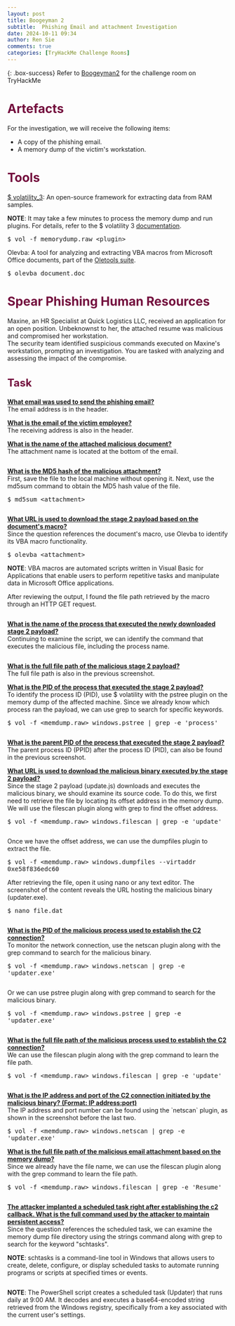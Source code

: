 ```yaml
---
layout: post
title: Boogeyman 2
subtitle:  Phishing Email and attachment Investigation
date: 2024-10-11 09:34
author: Ren Sie
comments: true
categories: [TryHackMe Challenge Rooms]
---
```


{: .box-success}
 Refer to [Boogeyman2](https://tryhackme.com/room/boogeyman2) for the challenge room on TryHackMe

<!-- wp:heading {"level":1,"style":{"color":{"text":"#74103e"},"elements":{"link":{"color":{"text":"#74103e"}}}},"fontSize":"large"} -->
<h1 class="wp-block-heading has-text-color has-link-color has-large-font-size" style="color:#74103e">Artefacts</h1>
<!-- /wp:heading -->

<!-- wp:paragraph {"fontSize":"small"} -->
<p class="has-small-font-size">For the investigation, we will receive the following items:</p>
<!-- /wp:paragraph -->

<!-- wp:list {"fontSize":"small"} -->
<ul class="wp-block-list has-small-font-size"><!-- wp:list-item -->
<li>A copy of the phishing email.</li>
<!-- /wp:list-item -->

<!-- wp:list-item -->
<li>A memory dump of the victim's workstation.</li>
<!-- /wp:list-item --></ul>
<!-- /wp:list -->

<!-- wp:heading {"level":1,"style":{"color":{"text":"#74103e"},"elements":{"link":{"color":{"text":"#74103e"}}}},"fontSize":"large"} -->
<h1 class="wp-block-heading has-text-color has-link-color has-large-font-size" style="color:#74103e">Tools</h1>
<!-- /wp:heading -->

<!-- wp:paragraph {"align":"justify","fontSize":"small"} -->
<p class="has-text-align-justify has-small-font-size"><a href="https://github.com/volatilityfoundation/volatility3">$ volatility_3</a>: An open-source framework for extracting data from RAM samples.</p>
<!-- /wp:paragraph -->

<!-- wp:paragraph {"align":"justify","backgroundColor":"tertiary","fontSize":"small"} -->
<p class="has-text-align-justify has-tertiary-background-color has-background has-small-font-size"><strong>NOTE</strong>: It may take a few minutes to process the memory dump and run plugins. For details, refer to the $ volatility 3 <a href="https://volatility3.readthedocs.io/en/latest/volatility3.plugins.html">documentation</a>.</p>
<!-- /wp:paragraph -->

<!-- wp:paragraph {"backgroundColor":"tertiary","fontSize":"small"} -->
<p class="has-tertiary-background-color has-background has-small-font-size"><kbd>$ vol -f memorydump.raw &lt;plugin&gt;</kbd></p>
<!-- /wp:paragraph -->

<!-- wp:paragraph {"align":"justify","fontSize":"small"} -->
<p class="has-text-align-justify has-small-font-size">Olevba: A tool for analyzing and extracting VBA macros from Microsoft Office documents, part of the <a href="https://github.com/decalage2/oletools">Oletools suite</a>.</p>
<!-- /wp:paragraph -->

<!-- wp:paragraph {"backgroundColor":"tertiary","fontSize":"small"} -->
<p class="has-tertiary-background-color has-background has-small-font-size"><kbd>$ olevba document.doc</kbd></p>
<!-- /wp:paragraph -->

<!-- wp:heading {"level":1,"style":{"color":{"text":"#74103e"},"elements":{"link":{"color":{"text":"#74103e"}}}},"fontSize":"large"} -->
<h1 class="wp-block-heading has-text-color has-link-color has-large-font-size" style="color:#74103e">Spear Phishing Human Resources</h1>
<!-- /wp:heading -->

<!-- wp:paragraph {"align":"justify","fontSize":"small"} -->
<p class="has-text-align-justify has-small-font-size">Maxine, an HR Specialist at Quick Logistics LLC, received an application for an open position. Unbeknownst to her, the attached resume was malicious and compromised her workstation.<br>The security team identified suspicious commands executed on Maxine's workstation, prompting an investigation. You are tasked with analyzing and assessing the impact of the compromise.</p>
<!-- /wp:paragraph -->

<!-- wp:heading {"style":{"typography":{"fontSize":"1.5rem"},"color":{"text":"#74103e"},"elements":{"link":{"color":{"text":"#74103e"}}}}} -->
<h2 class="wp-block-heading has-text-color has-link-color" style="color:#74103e;font-size:1.5rem">Task</h2>
<!-- /wp:heading -->

<!-- wp:paragraph {"align":"justify","fontSize":"small"} -->
<p class="has-text-align-justify has-small-font-size"><strong><span style="text-decoration: underline">What email was used to send the phishing email?</span></strong><br>The email address is in the header.</p>
<!-- /wp:paragraph -->

<!-- wp:paragraph {"align":"justify","fontSize":"small"} -->
<p class="has-text-align-justify has-small-font-size"><strong><span style="text-decoration: underline"><strong>What is the email of the victim employee?</strong></span></strong><br>The receiving address is also in the header.</p>
<!-- /wp:paragraph -->

<!-- wp:paragraph {"align":"justify","fontSize":"small"} -->
<p class="has-text-align-justify has-small-font-size"><strong><span style="text-decoration: underline"><strong>What is the name of the attached malicious document?</strong></span></strong><br>The attachment name is located at the bottom of the email.</p>
<!-- /wp:paragraph -->

<!-- wp:image {"id":3317,"sizeSlug":"large","linkDestination":"media"} -->
<figure class="wp-block-image size-large"><a href="https://1earnwithren.wordpress.com/wp-content/uploads/2024/10/image-294.png"><img src="https://1earnwithren.wordpress.com/wp-content/uploads/2024/10/image-294.png?w=975" alt="" class="wp-image-3317" /></a></figure>
<!-- /wp:image -->

<!-- wp:paragraph {"align":"justify","fontSize":"small"} -->
<p class="has-text-align-justify has-small-font-size"><span style="text-decoration: underline"><strong><strong>What is the MD5 hash of the malicious attachment?</strong></strong></span><br>First, save the file to the local machine without opening it. Next, use the md5sum command to obtain the MD5 hash value of the file.</p>
<!-- /wp:paragraph -->

<!-- wp:paragraph {"backgroundColor":"tertiary","fontSize":"small"} -->
<p class="has-tertiary-background-color has-background has-small-font-size"><kbd>$ md5sum &lt;attachment&gt;</kbd></p>
<!-- /wp:paragraph -->

<!-- wp:image {"id":3318,"sizeSlug":"large","linkDestination":"media"} -->
<figure class="wp-block-image size-large"><a href="https://1earnwithren.wordpress.com/wp-content/uploads/2024/10/image-295.png"><img src="https://1earnwithren.wordpress.com/wp-content/uploads/2024/10/image-295.png?w=975" alt="" class="wp-image-3318" /></a></figure>
<!-- /wp:image -->

<!-- wp:paragraph {"align":"justify","fontSize":"small"} -->
<p class="has-text-align-justify has-small-font-size"><strong><span style="text-decoration: underline"><strong>What URL is used to download the stage 2 payload based on the document's macro?</strong></span></strong><br>Since the question references the document's macro, use Olevba to identify its VBA macro functionality.</p>
<!-- /wp:paragraph -->

<!-- wp:paragraph {"backgroundColor":"tertiary","fontSize":"small"} -->
<p class="has-tertiary-background-color has-background has-small-font-size"><kbd>$ olevba &lt;attachment&gt;</kbd></p>
<!-- /wp:paragraph -->

<!-- wp:paragraph {"align":"justify","backgroundColor":"tertiary","fontSize":"small"} -->
<p class="has-text-align-justify has-tertiary-background-color has-background has-small-font-size"><strong>NOTE</strong>: VBA macros are automated scripts written in Visual Basic for Applications that enable users to perform repetitive tasks and manipulate data in Microsoft Office applications.</p>
<!-- /wp:paragraph -->

<!-- wp:paragraph {"align":"justify","fontSize":"small"} -->
<p class="has-text-align-justify has-small-font-size">After reviewing the output, I found the file path retrieved by the macro through an HTTP GET request.</p>
<!-- /wp:paragraph -->

<!-- wp:image {"id":3320,"sizeSlug":"large","linkDestination":"media"} -->
<figure class="wp-block-image size-large"><a href="https://1earnwithren.wordpress.com/wp-content/uploads/2024/10/image-296.png"><img src="https://1earnwithren.wordpress.com/wp-content/uploads/2024/10/image-296.png?w=1024" alt="" class="wp-image-3320" /></a></figure>
<!-- /wp:image -->

<!-- wp:paragraph {"align":"justify","fontSize":"small"} -->
<p class="has-text-align-justify has-small-font-size"><strong><span style="text-decoration: underline"><strong>What is the name of the process that executed the newly downloaded stage 2 payload?</strong></span></strong><br>Continuing to examine the script, we can identify the command that executes the malicious file, including the process name.</p>
<!-- /wp:paragraph -->

<!-- wp:image {"id":3321,"sizeSlug":"large","linkDestination":"media"} -->
<figure class="wp-block-image size-large"><a href="https://1earnwithren.wordpress.com/wp-content/uploads/2024/10/image-297.png"><img src="https://1earnwithren.wordpress.com/wp-content/uploads/2024/10/image-297.png?w=975" alt="" class="wp-image-3321" /></a></figure>
<!-- /wp:image -->

<!-- wp:paragraph {"align":"justify","fontSize":"small"} -->
<p class="has-text-align-justify has-small-font-size"><strong><span style="text-decoration: underline"><strong>What is the full file path of the malicious stage 2 payload?</strong></span></strong><br>The full file path is also in the previous screenshot.</p>
<!-- /wp:paragraph -->

<!-- wp:paragraph {"align":"justify","fontSize":"small"} -->
<p class="has-text-align-justify has-small-font-size"><strong><span style="text-decoration: underline"><strong>What is the PID of the process that executed the stage 2 payload?</strong></span></strong><br>To identify the process ID (PID), use $ volatility with the pstree plugin on the memory dump of the affected machine. Since we already know which process ran the payload, we can use grep to search for specific keywords.</p>
<!-- /wp:paragraph -->

<!-- wp:paragraph {"backgroundColor":"tertiary","fontSize":"small"} -->
<p class="has-tertiary-background-color has-background has-small-font-size"><kbd>$ vol -f &lt;memdump.raw&gt; windows.pstree | grep -e 'process'</kbd></p>
<!-- /wp:paragraph -->

<!-- wp:image {"id":3323,"sizeSlug":"large","linkDestination":"media"} -->
<figure class="wp-block-image size-large"><a href="https://1earnwithren.wordpress.com/wp-content/uploads/2024/10/image-298.png"><img src="https://1earnwithren.wordpress.com/wp-content/uploads/2024/10/image-298.png?w=975" alt="" class="wp-image-3323" /></a></figure>
<!-- /wp:image -->

<!-- wp:paragraph {"align":"justify","fontSize":"small"} -->
<p class="has-text-align-justify has-small-font-size"><strong><span style="text-decoration: underline"><strong>What is the parent PID of the process that executed the stage 2 payload?</strong></span></strong><br>The parent process ID (PPID) after the process ID (PID), can also be found in the previous screenshot.</p>
<!-- /wp:paragraph -->

<!-- wp:paragraph {"align":"justify","fontSize":"small"} -->
<p class="has-text-align-justify has-small-font-size"><strong><span style="text-decoration: underline"><strong>What URL is used to download the malicious binary executed by the stage 2 payload?</strong></span></strong><br>Since the stage 2 payload (update.js) downloads and executes the malicious binary, we should examine its source code. To do this, we first need to retrieve the file by locating its offset address in the memory dump. We will use the filescan plugin along with grep to find the offset address.</p>
<!-- /wp:paragraph -->

<!-- wp:paragraph {"backgroundColor":"tertiary","fontSize":"small"} -->
<p class="has-tertiary-background-color has-background has-small-font-size"><kbd>$ vol -f &lt;memdump.raw&gt; windows.filescan | grep -e 'update'</kbd></p>
<!-- /wp:paragraph -->

<!-- wp:image {"id":3325,"sizeSlug":"large","linkDestination":"media"} -->
<figure class="wp-block-image size-large"><a href="https://1earnwithren.wordpress.com/wp-content/uploads/2024/10/image-299.png"><img src="https://1earnwithren.wordpress.com/wp-content/uploads/2024/10/image-299.png?w=1024" alt="" class="wp-image-3325" /></a></figure>
<!-- /wp:image -->

<!-- wp:paragraph {"align":"justify","fontSize":"small"} -->
<p class="has-text-align-justify has-small-font-size">Once we have the offset address, we can use the dumpfiles plugin to extract the file.</p>
<!-- /wp:paragraph -->

<!-- wp:paragraph {"backgroundColor":"tertiary","fontSize":"small"} -->
<p class="has-tertiary-background-color has-background has-small-font-size"><kbd>$ vol -f &lt;memdump.raw&gt; windows.dumpfiles --virtaddr 0xe58f836edc60</kbd></p>
<!-- /wp:paragraph -->

<!-- wp:paragraph {"align":"justify","fontSize":"small"} -->
<p class="has-text-align-justify has-small-font-size">After retrieving the file, open it using nano or any text editor. The screenshot of the content reveals the URL hosting the malicious binary (updater.exe).</p>
<!-- /wp:paragraph -->

<!-- wp:paragraph {"backgroundColor":"tertiary","fontSize":"small"} -->
<p class="has-tertiary-background-color has-background has-small-font-size"><kbd>$ nano file.dat</kbd></p>
<!-- /wp:paragraph -->

<!-- wp:image {"id":3326,"sizeSlug":"large","linkDestination":"media"} -->
<figure class="wp-block-image size-large"><a href="https://1earnwithren.wordpress.com/wp-content/uploads/2024/10/image-300.png"><img src="https://1earnwithren.wordpress.com/wp-content/uploads/2024/10/image-300.png?w=975" alt="" class="wp-image-3326" /></a></figure>
<!-- /wp:image -->

<!-- wp:paragraph {"align":"justify","fontSize":"small"} -->
<p class="has-text-align-justify has-small-font-size"><strong><span style="text-decoration: underline"><strong>What is the PID of the malicious process used to establish the C2 connection?</strong></span></strong><br>To monitor the network connection, use the netscan plugin along with the grep command to search for the malicious binary.</p>
<!-- /wp:paragraph -->

<!-- wp:paragraph {"backgroundColor":"tertiary","fontSize":"small"} -->
<p class="has-tertiary-background-color has-background has-small-font-size"><kbd>$ vol -f &lt;memdump.raw&gt; windows.netscan | grep -e 'updater.exe'</kbd></p>
<!-- /wp:paragraph -->

<!-- wp:image {"id":3329,"sizeSlug":"large","linkDestination":"media"} -->
<figure class="wp-block-image size-large"><a href="https://1earnwithren.wordpress.com/wp-content/uploads/2024/10/image-301.png"><img src="https://1earnwithren.wordpress.com/wp-content/uploads/2024/10/image-301.png?w=1024" alt="" class="wp-image-3329" /></a></figure>
<!-- /wp:image -->

<!-- wp:paragraph {"align":"justify","fontSize":"small"} -->
<p class="has-text-align-justify has-small-font-size">Or we can use pstree plugin along with grep command to search for the malicious binary.</p>
<!-- /wp:paragraph -->

<!-- wp:paragraph {"backgroundColor":"tertiary","fontSize":"small"} -->
<p class="has-tertiary-background-color has-background has-small-font-size"><kbd>$ vol -f &lt;memdump.raw&gt; windows.pstree | grep -e 'updater.exe'</kbd></p>
<!-- /wp:paragraph -->

<!-- wp:image {"id":3330,"sizeSlug":"large","linkDestination":"media"} -->
<figure class="wp-block-image size-large"><a href="https://1earnwithren.wordpress.com/wp-content/uploads/2024/10/image-302.png"><img src="https://1earnwithren.wordpress.com/wp-content/uploads/2024/10/image-302.png?w=975" alt="" class="wp-image-3330" /></a></figure>
<!-- /wp:image -->

<!-- wp:paragraph {"align":"justify","fontSize":"small"} -->
<p class="has-text-align-justify has-small-font-size"><strong><span style="text-decoration: underline"><strong>What is the full file path of the malicious process used to establish the C2 connection?</strong></span></strong><br>We can use the filescan plugin along with the grep command to learn the file path.</p>
<!-- /wp:paragraph -->

<!-- wp:paragraph {"backgroundColor":"tertiary","fontSize":"small"} -->
<p class="has-tertiary-background-color has-background has-small-font-size"><kbd>$ vol -f &lt;memdump.raw&gt; windows.filescan | grep -e 'update'</kbd></p>
<!-- /wp:paragraph -->

<!-- wp:image {"id":3331,"sizeSlug":"large","linkDestination":"media"} -->
<figure class="wp-block-image size-large"><a href="https://1earnwithren.wordpress.com/wp-content/uploads/2024/10/image-303.png"><img src="https://1earnwithren.wordpress.com/wp-content/uploads/2024/10/image-303.png?w=975" alt="" class="wp-image-3331" /></a></figure>
<!-- /wp:image -->

<!-- wp:paragraph {"align":"justify","fontSize":"small"} -->
<p class="has-text-align-justify has-small-font-size"><strong><span style="text-decoration: underline"><strong>What is the IP address and port of the C2 connection initiated by the malicious binary? (Format: IP address:port)</strong></span></strong><br>The IP address and port number can be found using the `netscan` plugin, as shown in the screenshot before the last two.</p>
<!-- /wp:paragraph -->

<!-- wp:paragraph {"backgroundColor":"tertiary","fontSize":"small"} -->
<p class="has-tertiary-background-color has-background has-small-font-size"><kbd>$ vol -f &lt;memdump.raw&gt; windows.netscan | grep -e 'updater.exe'</kbd></p>
<!-- /wp:paragraph -->

<!-- wp:paragraph {"align":"justify","fontSize":"small"} -->
<p class="has-text-align-justify has-small-font-size"><strong><span style="text-decoration: underline"><strong>What is the full file path of the malicious email attachment based on the memory dump?</strong></span></strong><br>Since we already have the file name, we can use the filescan plugin along with the grep command to learn the file path.</p>
<!-- /wp:paragraph -->

<!-- wp:paragraph {"backgroundColor":"tertiary","fontSize":"small"} -->
<p class="has-tertiary-background-color has-background has-small-font-size"><kbd>$ vol -f &lt;memdump.raw&gt; windows.filescan | grep -e 'Resume'</kbd></p>
<!-- /wp:paragraph -->

<!-- wp:image {"id":3333,"sizeSlug":"large","linkDestination":"media"} -->
<figure class="wp-block-image size-large"><a href="https://1earnwithren.wordpress.com/wp-content/uploads/2024/10/image-304.png"><img src="https://1earnwithren.wordpress.com/wp-content/uploads/2024/10/image-304.png?w=975" alt="" class="wp-image-3333" /></a></figure>
<!-- /wp:image -->

<!-- wp:paragraph {"align":"justify","fontSize":"small"} -->
<p class="has-text-align-justify has-small-font-size"><strong><span style="text-decoration: underline"><strong>The attacker implanted a scheduled task right after establishing the c2 callback. What is the full command used by the attacker to maintain persistent access?</strong></span></strong><br>Since the question references the scheduled task, we can examine the memory dump file directory using the strings command along with grep to search for the keyword "schtasks".</p>
<!-- /wp:paragraph -->

<!-- wp:paragraph {"align":"justify","backgroundColor":"tertiary","fontSize":"small"} -->
<p class="has-text-align-justify has-tertiary-background-color has-background has-small-font-size"><strong>NOTE</strong>: schtasks is a command-line tool in Windows that allows users to create, delete, configure, or display scheduled tasks to automate running programs or scripts at specified times or events.</p>
<!-- /wp:paragraph -->

<!-- wp:image {"id":3334,"sizeSlug":"large","linkDestination":"media"} -->
<figure class="wp-block-image size-large"><a href="https://1earnwithren.wordpress.com/wp-content/uploads/2024/10/image-305.png"><img src="https://1earnwithren.wordpress.com/wp-content/uploads/2024/10/image-305.png?w=975" alt="" class="wp-image-3334" /></a></figure>
<!-- /wp:image -->

<!-- wp:paragraph {"align":"justify","backgroundColor":"tertiary","fontSize":"small"} -->
<p class="has-text-align-justify has-tertiary-background-color has-background has-small-font-size"><strong>NOTE</strong>: The PowerShell script creates a scheduled task (Updater) that runs daily at 9:00 AM. It decodes and executes a base64-encoded string retrieved from the Windows registry, specifically from a key associated with the current user's settings.</p>
<!-- /wp:paragraph -->

